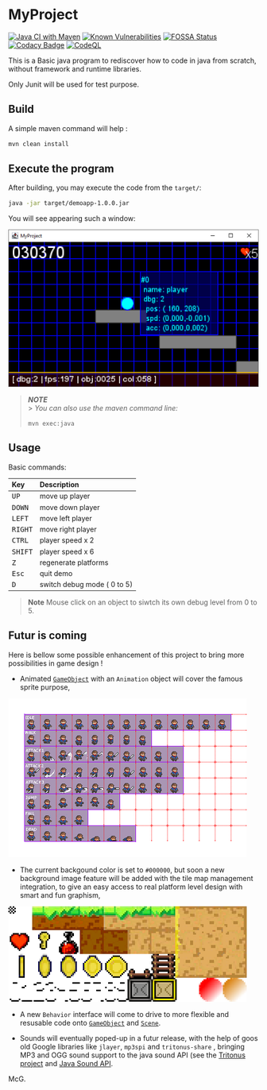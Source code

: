 # MyProject

[![Java CI with Maven](https://github.com/mcgivrer/myproject/actions/workflows/main.yml/badge.svg)](https://github.com/mcgivrer/myproject/actions/workflows/main.yml) [![Known Vulnerabilities](https://snyk.io//test/github/mcgivrer/myproject/badge.svg?targetFile=pom.xml)](https://snyk.io//test/github/mcgivrer/myproject?targetFile=pom.xml) [![FOSSA Status](https://app.fossa.com/api/projects/git%2Bgithub.com%2Fmcgivrer%2Fmyproject.svg?type=shield)](https://app.fossa.com/projects/git%2Bgithub.com%2Fmcgivrer%2Fmyproject?ref=badge_shield) [![Codacy Badge](https://app.codacy.com/project/badge/Grade/b65b99b96d1b4c6e8d3d7e7a96022bb9)](https://www.codacy.com/gh/mcgivrer/myproject/dashboard?utm_source=github.com&amp;utm_medium=referral&amp;utm_content=mcgivrer/myproject&amp;utm_campaign=Badge_Grade) [![CodeQL](https://github.com/mcgivrer/myproject/actions/workflows/codeql-analysis.yml/badge.svg)](https://github.com/mcgivrer/myproject/actions/workflows/codeql-analysis.yml)

This is a Basic java program to rediscover how to code in java from scratch, without framework and runtime libraries.

Only Junit will be used for test purpose.

## Build

A simple maven command will help :

```bash
mvn clean install
```

## Execute the program

After building, you may execute the code from the `target/`:

```bash
java -jar target/demoapp-1.0.0.jar
```

You will see appearing such a window:

![A screenshot of the demo](src/docs/images/014-add-dynamic-debug-mode.png "A simple screenshot of the demo")

> _**NOTE**_<br/> > _You can also use the maven command line:_
>
> ```shell
> mvn exec:java
> ```

## Usage

Basic commands:

| Key              | Description                 |
| :--------------- | :-------------------------- |
| <kbd>UP</kbd>    | move up player              |
| <kbd>DOWN</kbd>  | move down player            |
| <kbd>LEFT</kbd>  | move left player            |
| <kbd>RIGHT</kbd> | move right player           |
| <kbd>CTRL</kbd>  | player speed x 2            |
| <kbd>SHIFT</kbd> | player speed x 6            |
| <kbd>Z</kbd>     | regenerate platforms        |
| <kbd>Esc</kbd>   | quit demo                   |
| <kbd>D</kbd>     | switch debug mode ( 0 to 5) |

> __Note__ 
> Mouse click on an object to siwtch its own debug level from 0 to 5.

## Futur is coming

Here is bellow some possible enhancement of this project to bring more possibilities in game design ! 

- Animated [`GameObject`](./src/main/java/com/demoapp/core/entity/GameObject.java) with an `Animation` object will cover the famous sprite purpose,  

![The Animated Sprite are coming](src/docs/images/illustration-sprites.png "Sprites are based on some animation sequences")

- The current backgound color is set to `#000000`, but soon a new background image feature will be added with the tile map management integration, to give an easy access to real platform level design with smart and fun graphism, 

![Some tiles and objects to build levels](src/docs/images/illustration-tiles-scaled-up-480x192.png "Some tiles and objects to build levels with the so oldish standard 16x16 pixels")

- A new `Behavior` interface will come to drive to more flexible and resusable code onto [`GameObject`](./src/main/java/com/demoapp/core/entity/GameObject.java) and [`Scene`](./src/main/java/com/demoapp/core/servcies/scene/Scene.java).

- Sounds will eventually poped-up in a futur release, with the help of goos old Google libraries like `jlayer`, `mp3spi` and `tritonus-share` , bringing MP3 and OGG sound support to the java sound API (see the [Tritonus project](http://www.tritonus.org/) and [Java Sound API](https://www.oracle.com/java/technologies/tiger.html).

McG.

